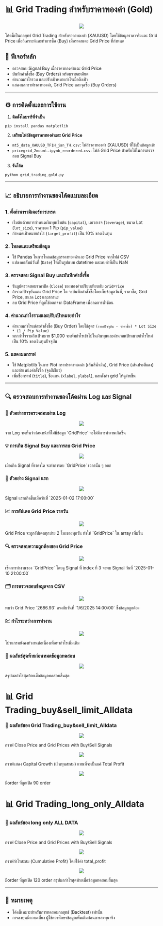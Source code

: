 # 📊 Grid Trading สำหรับราคาทองคำ (Gold)
<p align="center">
  <img src="รูป/1.png"/>
</p>
โค้ดนี้เป็นกลยุทธ์ Grid Trading สำหรับราคาทองคำ (XAUUSD) โดยใช้ข้อมูลราคาจริงและ Grid Price เพื่อวิเคราะห์และทำการซื้อ (Buy) เมื่อราคาแตะ Grid Price ที่กำหนด

## 🚀 ฟีเจอร์หลัก
- ตรวจสอบ Signal Buy เมื่อราคาทองคำแตะ Grid Price
- บันทึกคำสั่งซื้อ (Buy Orders) พร้อมรายละเอียด
- คำนวณกำไรรวม และปรับเป้าหมายกำไรเมื่อถึงเป้า
- แสดงผลกราฟราคาทองคำ, Grid Price และจุดซื้อ (Buy Orders)

---

## ⚙️ การติดตั้งและการใช้งาน

1. **ติดตั้งไลบรารีที่จำเป็น**
```bash
pip install pandas matplotlib
```

2. **เตรียมไฟล์ข้อมูลราคาทองคำและ Grid Price**
- `mt5_data_XAUUSD_TF1H_jan_TH.csv`: ไฟล์ราคาทองคำ (XAUUSD) ที่ใช้เป็นข้อมูลเข้า
- `pricegrid_2mount.ipynb_reordered.csv`: ไฟล์ Grid Price สำหรับใช้ในการตรวจสอบ Signal Buy

3. **รันโค้ด**
```bash
python grid_trading_gold.py
```

---

## 📈 อธิบายการทำงานของโค้ดแบบละเอียด

### 1. **ตั้งค่าพารามิเตอร์การเทรด**
- เริ่มต้นด้วยการกำหนดเงินทุนเริ่มต้น (`capital`), เลเวอเรจ (`leverage`), ขนาด Lot (`lot_size`), ราคาของ 1 Pip (`pip_value`)
- กำหนดเป้าหมายกำไร (`target_profit`) เป็น 10% ของเงินทุน

### 2. **โหลดและเตรียมข้อมูล**
- ใช้ Pandas ในการโหลดข้อมูลราคาทองคำและ Grid Price จากไฟล์ CSV
- แปลงคอลัมน์วันที่ (`Date`) ให้เป็นรูปแบบ datetime และลบค่าที่เป็น NaN

### 3. **ตรวจสอบ Signal Buy และบันทึกคำสั่งซื้อ**
- รันลูปตรวจสอบราคาปิด (`Close`) ของทองคำเปรียบเทียบกับ `GridPrice`
- ถ้าราคาปัจจุบันแตะ Grid Price ใด จะบันทึกคำสั่งซื้อโดยเก็บข้อมูลวันที่, ราคาซื้อ, Grid Price, ขนาด Lot และสถานะ
- ลบ Grid Price ที่ถูกใช้ออกจาก DataFrame เพื่อลดการซ้ำซ้อน

### 4. **คำนวณกำไรรวมและปรับเป้าหมายกำไร**
- คำนวณกำไรแต่ละคำสั่งซื้อ (Buy Order) โดยใช้สูตร `(ราคาปัจจุบัน - ราคาซื้อ) * Lot Size * (1 / Pip Value)`
- หากกำไรรวมถึงเป้าหมาย $1,000 จะเพิ่มกำไรเข้าไปในเงินทุนและคำนวณเป้าหมายกำไรใหม่เป็น 10% ของเงินทุนปัจจุบัน

### 5. **แสดงผลกราฟ**
- ใช้ Matplotlib ในการ Plot กราฟราคาทองคำ (เส้นสีน้ำเงิน), Grid Price (เส้นประสีแดง) และตำแหน่งคำสั่งซื้อ (จุดสีเขียว)
- เพิ่มชื่อกราฟ (`title`), ชื่อแกน (`xlabel`, `ylabel`), และตั้งค่า grid ให้ดูง่ายขึ้น

---

## 🔍 ตรวจสอบการทำงานของโค้ดผ่าน Log และ Signal

### 📝 ตัวอย่างการตรวจสอบผ่าน Log
<p align="center">
  <img src="รูป/2.png"/>
</p>
จาก Log จะเห็นว่าก่อนหน้าที่ไม่มีข้อมูล `GridPrice` จะไม่มีการทำงานเกิดขึ้น

### 💡 การเกิด Signal Buy และการลบ Grid Price
<p align="center">
  <img src="รูป/4.png"/>
</p>
เมื่อเกิด Signal ที่ราคาใด จะทำการลบ `GridPrice` เวลานั้น ๆ ออก

### 📅 ตัวอย่าง Signal แรก
<p align="center">
  <img src="รูป/3.png"/>
</p>
Signal แรกเกิดขึ้นเมื่อวันที่ `2025-01-02 17:00:00`

### 📈 การอัปเดต Grid Price รายวัน
<p align="center">
  <img src="รูป/5.png"/>
</p>
Grid Price จะถูกอัปเดตทุกบ่าย 2 โมงของทุกวัน ทำให้ `GridPrice` ใน array เพิ่มขึ้น

### 🔍 ตรวจสอบความถูกต้องของ Grid Price
<p align="center">
  <img src="รูป/6.png"/>
</p>
เช็คการทำงานของ `GridPrice` โดยดู Signal ที่ index ที่ 3 จะพบ Signal วันที่ `2025-01-10 21:00:00`

### 🗂️ การตรวจสอบข้อมูลจาก CSV
<p align="center">
  <img src="รูป/7.png"/>
</p>
พบว่า Grid Price `2686.93` ตรงกับวันที่ `1/6/2025 14:00:00` ซึ่งข้อมูลถูกต้อง

### 💹 กำไรระหว่างการทำงาน
<p align="center">
  <img src="รูป/8.png"/>
</p>
โปรแกรมยังคงทำงานต่อเนื่องเพื่อหากำไรเพิ่มเติม

### 🏁 ผลลัพธ์สุดท้ายก่อนหมดข้อมูลทดสอบ
<p align="center">
  <img src="รูป/9.png"/>
</p>
สรุปผลกำไรสุดท้ายเมื่อข้อมูลทดสอบสิ้นสุด


# 📊 Grid Trading_buy&sell_limit_Alldata
### 🏁 ผลลัพธ์ของ Grid Trading_buy&sell_limit_Alldata 
<p align="center">
  <img src="รูป Grid Trading_long_only_Alldata/1output.png"/>
</p>
กราฟ Close Price and Grid Prices with Buy/Sell Signals
<p align="center">
  <img src="รูป Grid Trading_long_only_Alldata/output.png"/>
</p>
กราฟแสดง Capital Growth (เงินทุนสะสม) แทนที่จะเป็นแค่ Total Profit 
<p align="center">
  <img src="รูป Grid Trading_long_only_Alldata/all_order.png"/>
</p>
มีorder ที่ถูกเปิด 90 order

# 📊 Grid Trading_long_only_Alldata
### 🏁 ผลลัพธ์ของ long only ALL DATA 
<p align="center">
  <img src="รูป Grid Trading_buy&sell_limit_Alldata/1output.png"/>
</p>
กราฟ Close Price and Grid Prices with Buy/Sell Signals
<p align="center">
  <img src="รูป Grid Trading_buy&sell_limit_Alldata/2output.png"/>
</p>
กราฟกำไรสะสม (Cumulative Profit) โดยใช้ค่า total_profit 
<p align="center">
  <img src="รูป Grid Trading_buy&sell_limit_Alldata/all_order.png"/>
</p>
มีorder ที่ถูกเปิด 120 order
สรุปผลกำไรสุดท้ายเมื่อข้อมูลทดสอบสิ้นสุด

---

## 📝 หมายเหตุ
- โค้ดนี้เหมาะสำหรับการทดสอบกลยุทธ์ (Backtest) เท่านั้น
- การลงทุนมีความเสี่ยง ผู้ใช้ควรศึกษาข้อมูลเพิ่มเติมก่อนการลงทุนจริง

